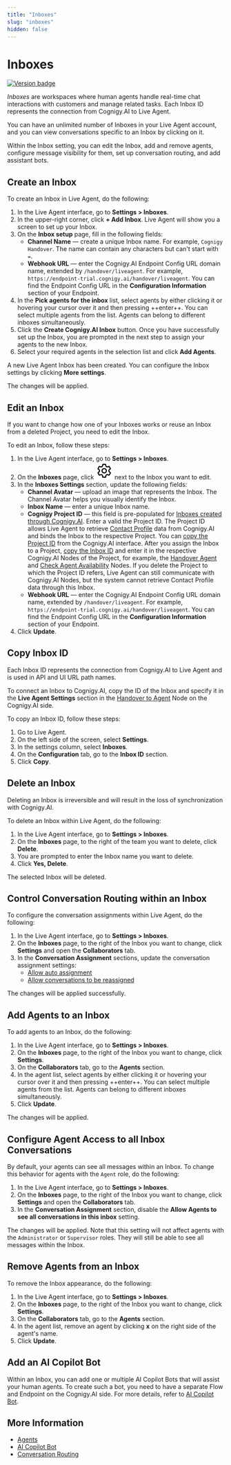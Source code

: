 ```yaml
---
title: "Inboxes" 
slug: "inboxes" 
hidden: false 
---
```


# Inboxes

<a href="Updated"><img src="https://img.shields.io/badge/Updated_in-v4.88-blue" alt="Version badge" /></a>

_Inboxes_ are workspaces where human agents handle real-time chat interactions with customers and manage related tasks. Each Inbox ID represents the connection from Cognigy.AI to Live Agent. 

You can have an unlimited number of Inboxes in your Live Agent account, and you can view conversations specific to an Inbox by clicking on it. 

Within the Inbox setting, you can edit the Inbox, add and remove agents, configure message visibility for them, set up conversation routing, and add assistant bots.

## Create an Inbox

To create an Inbox in Live Agent, do the following:

1. In the Live Agent interface, go to **Settings > Inboxes**.
2. In the upper-right corner, click **+ Add Inbox**. Live Agent will show you a screen to set up your Inbox. 
3. On the **Inbox setup** page, fill in the following fields:
    - **Channel Name** — create a unique Inbox name. For example, `Cognigy Handover`. The name can contain any characters but can't start with `=`.
    - **Webhook URL** — enter the Cognigy.AI Endpoint Config URL domain name, extended by `/handover/liveagent`. For example, `https://endpoint-trial.cognigy.ai/handover/liveagent`. You can find the Endpoint Config URL in the **Configuration Information** section of your Endpoint.
4. In the **Pick agents for the inbox** list, select agents by either clicking it or hovering your cursor over it and then pressing ++enter++. You can select multiple agents from the list. Agents can belong to different inboxes simultaneously.
5. Click the **Create Cognigy.AI Inbox** button. Once you have successfully set up the Inbox, you are prompted in the next step to assign your agents to the new Inbox.
6. Select your required agents in the selection list and click **Add Agents**.

A new Live Agent Inbox has been created. You can configure the Inbox settings by clicking **More settings**.

The changes will be applied.

## Edit an Inbox

If you want to change how one of your Inboxes works or reuse an Inbox from a deleted Project, you need to edit the Inbox.

To edit an Inbox, follow these steps:

1. In the Live Agent interface, go to **Settings > Inboxes**.
2. On the **Inboxes** page, click ![gear](../../../static/img/_assets/icons/gear.svg) next to the Inbox you want to edit.
3. In the **Inboxes Settings** section, update the following fields:
    - **Channel Avatar** — upload an image that represents the Inbox. The Channel Avatar helps you visually identify the Inbox. 
    - **Inbox Name** — enter a unique Inbox name.
    - **Cognigy Project ID** — this field is pre-populated for [Inboxes created through Cognigy.AI](../getting-started/live-agent-setup/live-agent-setup-additional-inbox.md). Enter a valid the Project ID. The Project ID allows Live Agent to retrieve [Contact Profile](../../ai/analyze/contact-profiles.md) data from Cognigy.AI and binds the Inbox to the respective Project. You can [copy the Project ID](../../ai/build/projects.md) from the Cognigy.AI interface. After you assign the Inbox to a Project, [copy the Inbox ID](#copy-inbox-id) and enter it in the respective Cognigy.AI Nodes of the Project, for example, the [Handover Agent](../../ai/build/node-reference/service/handover-to-agent.md) and [Check Agent Availability](../../ai/build/node-reference/service/check-agent-availability.md#settings) Nodes. If you delete the Project to which the Project ID refers, Live Agent can still communicate with Cognigy.AI Nodes, but the system cannot retrieve Contact Profile data through this Inbox.
    - **Webhook URL** — enter the Cognigy.AI Endpoint Config URL domain name, extended by `/handover/liveagent`. For example, `https://endpoint-trial.cognigy.ai/handover/liveagent`. You can find the Endpoint Config URL in the **Configuration Information** section of your Endpoint.
4. Click **Update**.

## Copy Inbox ID

Each Inbox ID represents the connection from Cognigy.AI to Live Agent and is used in API and UI URL path names.

To connect an Inbox to Cognigy.AI,
copy the ID of the Inbox
and specify it in the **Live Agent Settings** section in the [Handover to Agent](../../ai/build/node-reference/service/handover-to-agent.md) Node on the Cognigy.AI side.

To copy an Inbox ID, follow these steps:

1. Go to Live Agent.
2. On the left side of the screen, select **Settings**.
3. In the settings column, select **Inboxes**.
4. On the **Configuration** tab, go to the **Inbox ID** section.
5. Click **Copy**.

## Delete an Inbox

Deleting an Inbox is irreversible and will result in the loss of synchronization with Cognigy.AI.

To delete an Inbox within Live Agent, do the following:

1. In the Live Agent interface, go to **Settings > Inboxes**. 
2. On the **Inboxes** page, to the right of the team you want to delete, click **Delete**. 
3. You are prompted to enter the Inbox name you want to delete. 
4. Click **Yes, Delete**.

The selected Inbox will be deleted.

## Control Conversation Routing within an Inbox

To configure the conversation assignments within Live Agent, do the following:

1. In the Live Agent interface, go to **Settings > Inboxes**. 
2. On the **Inboxes** page, to the right of the Inbox you want to change, click **Settings** and open the **Collaborators** tab. 
3. In the **Conversation Assignment** sections, update the conversation assignment settings:
    - [Allow auto assignment](../conversation/conversation-routing/automatic-mode.md#automatic-assignment)
    - [Allow conversations to be reassigned](../conversation/conversation-routing/automatic-mode.md#automatic-reassignment)

The changes will be applied successfully.

## Add Agents to an Inbox

To add agents to an Inbox, do the following:

1. In the Live Agent interface, go to **Settings > Inboxes**.
2. On the **Inboxes** page, to the right of the Inbox you want to change, click **Settings**.
3. On the **Collaborators** tab, go to the **Agents** section.
4. In the agent list, select agents by either clicking it or hovering your cursor over it and then pressing ++enter++. You can select multiple agents from the list. Agents can belong to different inboxes simultaneously.
5. Click **Update**.

The changes will be applied.

## Configure Agent Access to all Inbox Conversations

By default, your agents can see all messages within an Inbox. 
To change this behavior for agents with the `Agent` role, do the following:

1. In the Live Agent interface, go to **Settings > Inboxes**.
2. On the **Inboxes** page, to the right of the Inbox you want to change, click **Settings** and open the **Collaborators** tab.
3. In the **Conversation Assignment** section, disable the **Allow Agents to see all conversations in this inbox** setting.

The changes will be applied. Note that this setting will not affect agents with the `Administrator` or `Supervisor` roles.
They will still be able to see all messages within the Inbox.

## Remove Agents from an Inbox

To remove the Inbox appearance, do the following:

1. In the Live Agent interface, go to **Settings > Inboxes**.
2. On the **Inboxes** page, to the right of the Inbox you want to change, click **Settings**.
3. On the **Collaborators** tab, go to the **Agents** section.
4. In the agent list, remove an agent by clicking **x** on the right side of the agent's name.
5. Click **Update**.

## Add an AI Copilot Bot 

Within an Inbox, you can add one or multiple AI Copilot Bots that will assist your human agents.
To create such a bot, you need to have a separate Flow and Endpoint on the Cognigy.AI side.
For more details, refer to [AI Copilot Bot](../assistants/ai-copilot-bot.md). 

## More Information

- [Agents](agents.md)
- [AI Copilot Bot](../assistants/ai-copilot-bot.md)
- [Conversation Routing](../conversation/conversation-routing/overview.md)